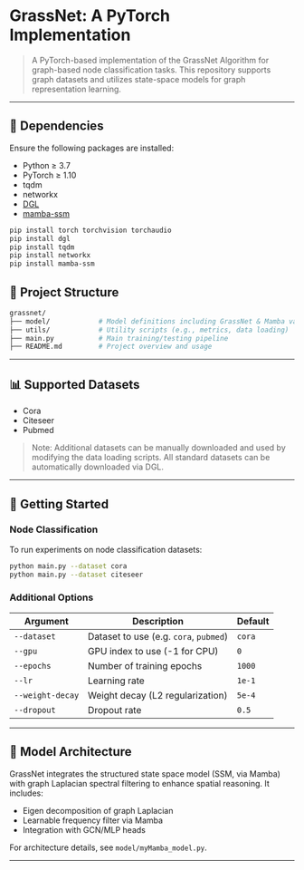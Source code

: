 # GrassNet: A PyTorch Implementation

> A PyTorch-based implementation of the GrassNet Algorithm for graph-based node classification tasks. This repository supports graph datasets and utilizes state-space models for graph representation learning.

---

## 🔧 Dependencies

Ensure the following packages are installed:

- Python ≥ 3.7
- PyTorch ≥ 1.10
- tqdm
- networkx
- [DGL](https://github.com/dmlc/dgl)
- [mamba-ssm](https://github.com/state-spaces/mamba)

```bash
pip install torch torchvision torchaudio
pip install dgl
pip install tqdm
pip install networkx
pip install mamba-ssm
```

## 📂 Project Structure
```bash
grassnet/
├── model/            # Model definitions including GrassNet & Mamba variants
├── utils/            # Utility scripts (e.g., metrics, data loading)
├── main.py           # Main training/testing pipeline
├── README.md         # Project overview and usage
```

---

## 📊 Supported Datasets

- Cora
- Citeseer
- Pubmed

> Note: Additional datasets can be manually downloaded and used by modifying the data loading scripts. All standard datasets can be automatically downloaded via DGL.
---


## 🚀 Getting Started

### Node Classification

To run experiments on node classification datasets:

```bash
python main.py --dataset cora
python main.py --dataset citeseer
```

### Additional Options

| Argument         | Description                                 | Default       |
|------------------|---------------------------------------------|---------------|
| `--dataset`      | Dataset to use (e.g. `cora`, `pubmed`)       | `cora`        |
| `--gpu`          | GPU index to use (-1 for CPU)                | `0`           |
| `--epochs`       | Number of training epochs                    | `1000`         |
| `--lr`           | Learning rate                                | `1e-1`        |
| `--weight-decay` | Weight decay (L2 regularization)             | `5e-4`        |
| `--dropout`      | Dropout rate                                 | `0.5`         |

---

## 🧠 Model Architecture

GrassNet integrates the structured state space model (SSM, via Mamba) with graph Laplacian spectral filtering to enhance spatial reasoning. It includes:

- Eigen decomposition of graph Laplacian
- Learnable frequency filter via Mamba
- Integration with GCN/MLP heads

For architecture details, see `model/myMamba_model.py`.

---
